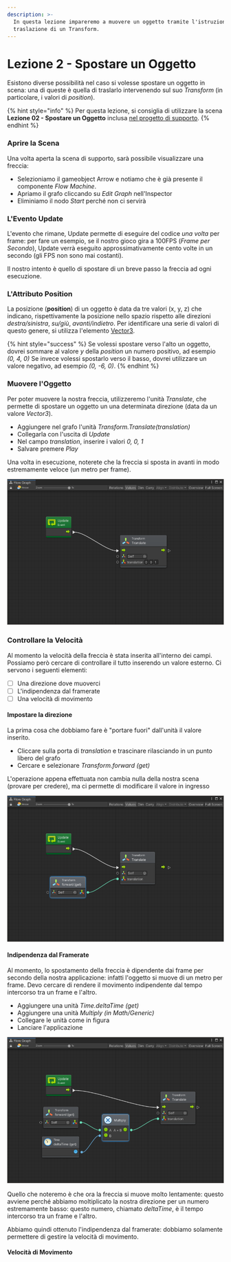 ```yaml
---
description: >-
  In questa lezione impareremo a muovere un oggetto tramite l'istruzione di
  traslazione di un Transform.
---
```


# Lezione 2 - Spostare un Oggetto

Esistono diverse possibilità nel caso si volesse spostare un oggetto in scena: una di queste è quella di traslarlo intervenendo sul suo _Transform_ \(in particolare, i valori di _position_\).

{% hint style="info" %}
Per questa lezione, si consiglia di utilizzare la scena **Lezione 02 - Spostare un Oggetto** inclusa [nel progetto di supporto](https://github.com/thebitcave/gitbook-guida-bolt/releases).
{% endhint %}

### Aprire la Scena

Una volta aperta la scena di supporto, sarà possibile visualizzare una freccia:

* Selezioniamo il gameobject Arrow e notiamo che è già presente il componente _Flow Machine_.
* Apriamo il grafo cliccando su _Edit Graph_ nell'Inspector
* Eliminiamo il nodo _Start_ perché non ci servirà

### L'Evento Update

L'evento che rimane, Update permette di eseguire del codice _una volta_ per frame: per fare un esempio, se il nostro gioco gira a 100FPS \(_Frame per Secondo_\), Update verrà eseguito approssimativamente cento volte in un secondo \(gli FPS non sono mai costanti\).

Il nostro intento è quello di spostare di un breve passo la freccia ad ogni esecuzione.

### L'Attributo Position

La posizione \(**position**\) di un oggetto è data da tre valori \(x, y, z\) che indicano, rispettivamente la posizione nello spazio rispetto alle direzioni _destra/sinistra_, _su/giù_, _avanti/indietro_. Per identificare una serie di valori di questo genere, si utilizza l'elemento [Vector3](https://docs.unity3d.com/ScriptReference/Vector3.html).

{% hint style="success" %}
Se volessi spostare verso l'alto un oggetto, dovrei sommare al valore _y_ della _position_ un numero positivo, ad esempio _\(0, 4, 0\)_ Se invece volessi spostarlo verso il basso, dovrei utilizzare un valore negativo, ad esempio _\(0, -6, 0\)_.
{% endhint %}

### Muovere l'Oggetto

Per poter muovere la nostra freccia, utilizzeremo l'unità _Translate_, che permette di spostare un oggetto un una determinata direzione \(data da un valore _Vector3_\).

* Aggiungere nel grafo l'unità _Transform.Translate\(translation\)_
* Collegarla con l'uscita di _Update_
* Nel campo _translation_, inserire i valori _0, 0, 1_
* Salvare premere _Play_

Una volta in esecuzione, noterete che la freccia si sposta in avanti in modo estremamente veloce \(un metro per frame\).

![](../../.gitbook/assets/arrow-control.png)

### Controllare la Velocità

Al momento la velocità della freccia è stata inserita all'interno dei campi. Possiamo però cercare di controllare il tutto inserendo un valore esterno. Ci servono i seguenti elementi:

* [ ] Una direzione dove muoverci
* [ ] L'indipendenza dal framerate
* [ ] Una velocità di movimento

#### Impostare la direzione

La prima cosa che dobbiamo fare è "portare fuori" dall'unità il valore inserito.

* Cliccare sulla porta di _translation_ e trascinare rilasciando in un punto libero del grafo
* Cercare e selezionare _Transform.forward \(get\)_

L'operazione appena effettuata non cambia nulla della nostra scena \(provare per credere\), ma ci permette di modificare il valore in ingresso

![](../../.gitbook/assets/arrow-control-2.png)

#### Indipendenza dal Framerate

Al momento, lo spostamento della freccia è dipendente dai frame per secondo della nostra applicazione: infatti l'oggetto si muove di un metro per frame. Devo cercare di rendere il movimento indipendente dal tempo intercorso tra un frame e l'altro.

* Aggiungere una unità _Time.deltaTime \(get\)_
* Aggiungere una unità _Multiply \(in Math/Generic\)_
* Collegare le unità come in figura
* Lanciare l'applicazione

![](../../.gitbook/assets/arrow-control-3.png)

Quello che noteremo è che ora la freccia si muove molto lentamente: questo avviene perché abbiamo moltiplicato la nostra direzione per un numero estremamente basso: questo numero, chiamato _deltaTime_, è il tempo intercorso tra un frame e l'altro.

Abbiamo quindi ottenuto l'indipendenza dal framerate: dobbiamo solamente permettere di gestire la velocità di movimento.

#### Velocità di Movimento



